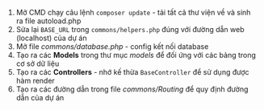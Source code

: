 1. Mở CMD chạy câu lệnh `composer update` - tải tất cả thư viện về và sinh ra file autoload.php
2. Sửa lại `BASE_URL` trong `commons/helpers.php` đúng với đường dẫn web (localhost) của dự án
3. Mở file _commons/database.php_ - config kết nối database
4. Tạo ra các **Models** trong thư mục _models_ để đối ứng với các bảng trong cơ sở dữ liệu
5. Tạo ra các **Controllers** - nhớ kế thừa `BaseController` để sử dụng được hàm render
6. Tạo ra các đường dẫn trong file _commons/Routing_ để quy định đường dẫn của dự án
